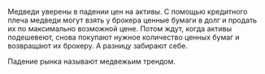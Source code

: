 Медведи уверены в падении цен на активы. С помощью
кредитного плеча медведи могут взять у брокера ценные 
бумаги в долг и продать их по максимально возможной цене.
Потом ждут, когда активы подешевеют, снова покупают нужное 
количество ценных бумаг и возвращают их брокеру. А разницу забирают себе.

Падение рынка называют медвежьим трендом.